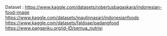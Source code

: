 Dataset :
https://www.kaggle.com/datasets/robertusbagaskara/indonesian-food-image
https://www.kaggle.com/datasets/maulinnasari/indonesianfoods
https://www.kaggle.com/datasets/faldoae/padangfood
https://www.panganku.org/id-ID/semua_nutrisi

